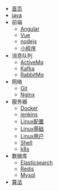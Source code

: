 ﻿* [首页](/)
* [java](/java/)
* 前端
	* [Angular](/frontend/angular)
	* [Vue](/frontend/vue)
	* [nodejs](/frontend/nodejs)
	* [小程序](/frontend/wechatSmall)
* 消息队列
	* [ActiveMq](/message/activeMq)
	* [Kafka](/message/kafka)
	* [RabbitMq](/message/RabbitMq)
* 网络
	* [Git](/network/git)
	* [Nginx](/network/nginx)
* 服务器
	* [Docker](/server/docker)
	* [jenkins](/server/jenkins.md)
	* [Linux配置](/server/linuxConfig)
	* [Linux基础](/server/linuxBase)
	* [Linux用户](/server/linuxUser)
	* [Shell](/server/shell)
	* [k8s](/server/k8s)
* 数据库
	* [Elasticsearch](/database/Elasticsearch.md)
	* [Redis](/database/Redis.md)
	* [Mysql](/database/Mysql.md)
* [算法](/algorithm/base)

